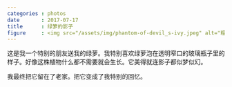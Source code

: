 ```yaml
---
categories : photos
date       : 2017-07-17
title      : 绿箩的影子
figure     : <img src="/assets/img/phantom-of-devil_s-ivy.jpeg" alt="粗糙的黄白色墙面上玻璃瓶和绿叶的影子。">
---
```

这是我一个特别的朋友送我的绿萝。我特别喜欢绿萝泡在透明窄口的玻璃瓶子里的样子。好像这株植物什么都不需要就会生长。它美得就连影子都似梦似幻。

我最终把它留在了老家。把它变成了我特别的回忆。